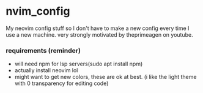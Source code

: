 # nvim_config
My neovim config stuff so I don't have to make a new config every time I use a new machine. very strongly motivated by theprimeagen on youtube.

### requirements (reminder)
- will need npm for lsp servers(sudo apt install npm)
- actually install neovim lol
- might want to get new colors, these are ok at best. (i like the light theme with 0 transparency for editing code)
